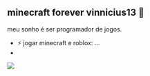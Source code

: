 ## minecraft forever vinnicius13 👋


meu sonho é ser programador de jogos.
- ⚡ jogar minecraft e roblox: ...
- 
![](https://media1.tenor.com/m/wer_TRGa6kQAAAAC/gifts-spongebob.gif)
